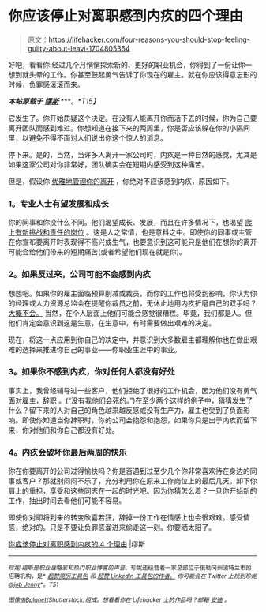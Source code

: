 # 你应该停止对离职感到内疚的四个理由

> 原文：<https://lifehacker.com/four-reasons-you-should-stop-feeling-guilty-about-leavi-1704805364>

好吧，看看你:经过几个月悄悄探索新的、更好的职业机会，你得到了一份让你一想到就头晕的工作。你甚至鼓起勇气告诉了你现在的雇主。就在你应该得意忘形的时候，负罪感滚滚而来。



***本帖原载于*** [***缪斯***](https://www.themuse.com/advice/4-reasons-you-should-stop-feeling-guilty-about-leaving-your-job) ***。**T15】*

它发生了。你开始质疑这个决定。在没有人能离开你而活下去的时候，你为自己要离开团队而感到难过。你想知道在接下来的两周里，你是否应该躲在你的小隔间里，以避免不得不面对人们说出你这个惊人的消息。

停下来。是的，当然，当许多人离开一家公司时，内疚是一种自然的感觉，尤其是如果这家公司对你非常好，团队确实会在短期内感受到这种痛苦。

但是，假设你 [优雅地管理你的离开](https://www.themuse.com/advice/operation-resignation-6-steps-to-ensure-a-graceful-departure) ，你绝对不应该感到内疚，原因如下。

### **1。专业人士有望发展和成长**

你的同事和你没什么不同。他们渴望成长、发展，而且在许多情况下，也渴望 [爬上有新挑战和责任的岗位](https://lifehacker.com/how-can-i-make-the-transition-easier-after-a-promotion-1505294929) 。这是人之常情，也是意料之中。即使你的同事或主管在你宣布要离开时表现得不高兴或生气，也要意识到这可能只是他们在想你的离开可能会给他们带来的短期痛苦(或者希望他们现在就是你)。

### **2。如果反过来，公司可能不会感到内疚**

想想吧。如果你的雇主面临预算削减或裁员，而你的工作也将受到影响，你认为你的经理或人力资源总监会在提醒你裁员之前，无休止地用内疚折磨自己的双手吗？ [大概不会。](https://lifehacker.com/the-company-you-work-for-is-not-your-friend-1692113529) 当然，在个人层面上他们可能会感觉很糟糕。毕竟，我们都是人。但他们肯定会意识到这是生意，在生意中，有时需要做出艰难的决定。

现在，将这一点应用到你自己的决定中，并意识到大多数雇主都理解你也在做出艰难的选择来推进你自己的事业——你职业生涯中的事业。

### **3。如果你不感到内疚，你对任何人都没有好处**

事实上，我曾经辅导过一些客户，他们拒绝了很好的工作机会，因为他们没有勇气面对雇主，辞职 。(“没有我他们会死的。”)在至少两个这样的例子中，猜猜发生了什么？留下来的人对自己的角色越来越反感或没有生产力，雇主也受到了负面影响。即使你知道当你辞职时，你的公司会抱怨和抱怨，如果你只是出于内疚而留下来，你对他们和你自己都没有好处。

### **4。内疚会破坏你最后两周的快乐**

你在你要离开的公司过得愉快吗？你是否遇到过至少几个你非常喜欢待在身边的同事或客户？那就别闷闷不乐了，充分利用你在原来工作岗位上的最后几天。卸下你肩上的重担，享受和这些同志在一起的时光吧。因为你猜怎么着？一旦你开始新的工作，抽出时间去看他们可能不容易。

即使你对即将到来的转变欣喜若狂，辞掉一份工作在情感上也会很艰难。感受情感，绝对的。只是不要让负罪感溜进来偷走这一刻。你要晒太阳了。

[你应该停止对离职感到内疚的 4 个理由](https://www.themuse.com/advice/4-reasons-you-should-stop-feeling-guilty-about-leaving-your-job) |缪斯

* * *

<small>*珍妮·福斯是职业战略家和热门职业博客的声音*</small>[<small></small>](http://www.jobjenny.com/)*<small>*。珍妮还经营着一家总部位于俄勒冈州波特兰市的招聘机构，是*</small> [<small>*超赞简历工具包*</small>](http://www.jobjenny.com/awesome-resume-kit) <small>*和*</small> [<small>*超赞 LinkedIn 工具包的作者。*</small>](http://www.jobjenny.com/linkedin-kit) <small>*你可能会在 Twitter 上找到珍妮@*</small>[<small>*job Jenny*</small>](http://twitter.com/jobjenny)<small>*。*T51</small>* 

**<small>图像由</small>*[*<small>Bplanet</small>*](http://www.shutterstock.com/pic-220339390/stock-vector-retirement.html)*<small>(Shutterstock)组成。想看看你在 Lifehacker 上的作品吗？邮箱</small>* [*<small>安迪</small>*](mailto:andy@lifehacker.com) *<small>。</small>**